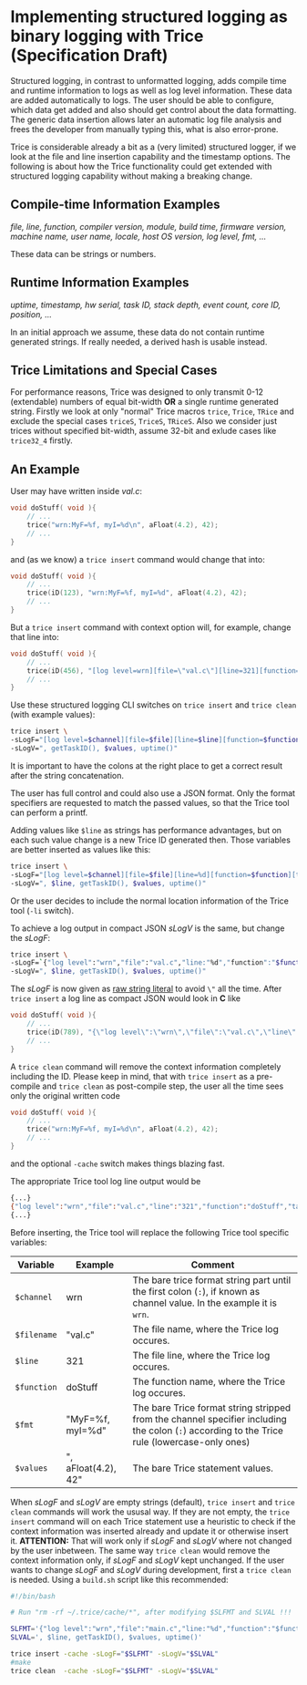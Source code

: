 # Implementing structured logging as binary logging with Trice (Specification Draft)

Structured logging, in contrast to unformatted logging, adds compile time and runtime information to logs as well as log level information. These data are added automatically to logs. The user should be able to configure, which data get added and also should get control about the data formatting. The generic data insertion allows later an automatic log file analysis and frees the developer from manually typing this, what is also error-prone.

Trice is considerable already a bit as a (very limited) structured logger, if we look at the file and line insertion capability and the timestamp options. The following is about how the Trice functionality could get extended with structured logging capability without making a breaking change.

## Compile-time Information Examples

*file, line, function, compiler version, module, build time, firmware version, machine name, user name, locale, host OS version, log level, fmt, ...*

These data can be strings or numbers.

## Runtime Information Examples

*uptime, timestamp, hw serial, task ID, stack depth, event count, core ID, position, ...*

In an initial approach we assume, these data do not contain runtime generated strings. If really needed, a derived hash is usable instead.

## Trice Limitations and Special Cases

For performance reasons, Trice was designed to only transmit 0-12 (extendable) numbers of equal bit-width **OR** a single runtime generated string. Firstly we look at only "normal" Trice macros `trice`, `Trice`, `TRice` and exclude the special cases `triceS`, `TriceS`, `TRiceS`. Also we consider just trices without specified bit-width, assume 32-bit and exlude cases like `trice32_4` firstly.

## An Example

User may have written inside *val.c*:

```C
void doStuff( void ){
    // ...
    trice("wrn:MyF=%f, myI=%d\n", aFloat(4.2), 42);
    // ...
}
```

and (as we know) a `trice insert` command would change that into:

```C
void doStuff( void ){
    // ...
    trice(iD(123), "wrn:MyF=%f, myI=%d", aFloat(4.2), 42);
    // ...
}
```

But a `trice insert` command with context option will, for example, change that line into:

```C
void doStuff( void ){
    // ...
    trice(iD(456), "[log level=wrn][file=\"val.c\"][line=321][function=doStuff][taskID=%x][fmt=\"MyF=%f, myI=%d\"][uptime=%08us]\n", getTaskID(), aFloat(4.2), 42), uptime()) ;
    // ...
}
```

Use these structured logging CLI switches on `trice insert` and `trice clean` (with example values):

```bash
trice insert \
-sLogF="[log level=$channel][file=$file][line=$line][function=$function][taskID=%x][fmt=$fmt][uptime=%08us]\n" \
-sLogV=", getTaskID(), $values, uptime()"
```

It is important to have the colons at the right place to get a correct result after the string concatenation. 

The user has full control and could also use a JSON format. Only the format specifiers are requested to match the passed values, so that the Trice tool can perform a printf.

Adding values like `$line` as strings has performance advantages, but on each such value change is a new Trice ID generated then. Those variables are better inserted as values like this:

```bash
trice insert \
-sLogF="[log level=$channel][file=$file][line=%d][function=$function][taskID=%x][fmt=$fmt][uptime=%08us]\n" \
-sLogV=", $line, getTaskID(), $values, uptime()"
```

Or the user decides to include the normal location information of the Trice tool (`-li` switch).

To achieve a log output in compact JSON *sLogV* is the same, but change the *sLogF*:

```bash
trice insert \
-sLogF=`{"log level":"wrn","file":"val.c","line:"%d","function":"$function","taskID":"%x","fmt":"MyF=%f, myI=%d","uptime":%08u us"}\n` \
-sLogV=", $line, getTaskID(), $values, uptime()"
```

The *sLogF* is now given as [raw string literal](https://go.dev/ref/spec#String_literals) to avoid `\"` all the time. After `trice insert` a log line as compact JSON would look in **C** like

```C
void doStuff( void ){
    // ...
    trice(iD(789), "{\"log level\":\"wrn\",\"file\":\"val.c\",\"line\":\"%d\",\"function\":\"doStuff\",\"taskID\":\"%x\",\"fmt\":\"MyF=%f, myI=%d\",\"uptime\":\"%08u us\"}\n', $line, getTaskID(), aFloat(4.2), 42), uptime());
    // ...
}
```

A `trice clean` command will remove the context information completely including the ID. Please keep in mind, that with `trice insert` as a pre-compile and `trice clean` as post-compile step, the user all the time sees only the original written code

```C
void doStuff( void ){
    // ...
    trice("wrn:MyF=%f, myI=%d\n", aFloat(4.2), 42);
    // ...
}
```

and the optional `-cache` switch makes things blazing fast.

The appropriate Trice tool log line output would be

```bash
{...}
{"log level":"wrn","file":"val.c","line":"321","function":"doStuff","taskID":"0x123","fmt":"MyF=4.2000, myI=42","uptime":"12345678 us"}
{...}
```

Before inserting, the Trice tool will replace the following Trice tool specific variables:

| Variable    | Example             | Comment                                                                                                                                      |
|-------------|---------------------|----------------------------------------------------------------------------------------------------------------------------------------------|
| `$channel`  | wrn                 | The bare trice format string part until the first colon (`:`), if known as channel value. In the example it is `wrn`.                        |
| `$filename` | "val.c"             | The file name, where the Trice log occures.                                                                                                  |
| `$line`     | 321                 | The file line, where the Trice log occures.                                                                                                  |
| `$function` | doStuff             | The function name, where the Trice log occures.                                                                                              |
| `$fmt`      | "MyF=%f, myI=%d"    | The bare Trice format string stripped from the channel specifier including the colon (`:`) according to the Trice rule (lowercase-only ones) |
| `$values`   | ", aFloat(4.2), 42" | The bare Trice statement values.                                                                                                             |

When *sLogF* and *sLogV* are empty strings (default), `trice insert` and `trice clean` commands will work the ususal way. If they are not empty, the `trice insert` command will on each Trice statement use a heuristic to check if the context information was inserted already and update it or otherwise insert it. **ATTENTION:** That will work only if *sLogF* and *sLogV* where not changed by the user inbetween. The same way `trice clean` would remove the context information only, if *sLogF* and *sLogV* kept unchanged. If the user wants to change *sLogF* and *sLogV* during development, first a `trice clean` is needed. Using a `build.sh` script like this recommended:

```bash
#!/bin/bash

# Run "rm -rf ~/.trice/cache/*", after modifying $SLFMT and SLVAL !!!

SLFMT='{"log level":"wrn","file":"main.c","line:"%d","function":"$function","taskID":"%x","fmt":"$fmt","uptime":"%08u us"}\n'
SLVAL=', $line, getTaskID(), $values, uptime()'

trice insert -cache -sLogF="$SLFMT" -sLogV="$SLVAL"
#make
trice clean  -cache -sLogF="$SLFMT" -sLogV="$SLVAL"
```


<!--

for example according to a configuration file.

    A trice insert -runtimeContext command would only add the runtime information trice(iD(124), "wrn:<taskID:%d>MyValueA %d, myValue %d", getTaskID(), 11, 22);

    The compile time information goes only into a compileTimeContext.json file, similar to file and line already now inside li.json and is displayed by the Trice tool according to the configuration.

    So a triceConfiguration.json file could get specified, where the user selects, which compile time and runtime information should be added, how to obtain it and also how this information should look like.

    Example: TRice("MSG:day is %d\n", Val); -> with trice insert -fullContext this gets:

    trice(200), "context: [hw=%x] [core=%x] [log level=MSG] [fn=main] [build time=2025-06-10_12:34:56] [weekday is %d]\n", getHwSerial(), getCoreID(), Val);

Runtime generated strings need their own separate Trice. triceS("name=%20s\n", sVal); type Trice logs can get compile time context added by format string extension, but not get runtime context added. Also including runtime generated strings as runtime context in to "normal" Trice logs is not possible within the same Trice statement. How to handle that in a clean way?

Example: TRiceS("MSG:weekday is %10s\n", sVal); -> with trice insert -fullContext this gets:

trice(201), "runtimeContext: [hw=%x] [core=%x]", getHwSerial(), getCoreID()); TRiceS(iD(203), "compileTimeContext:[log level=MSG] [fn=main] [build time=2025-06-10_12:34:56] [weekday is %10s]\n", sVal);

-->
